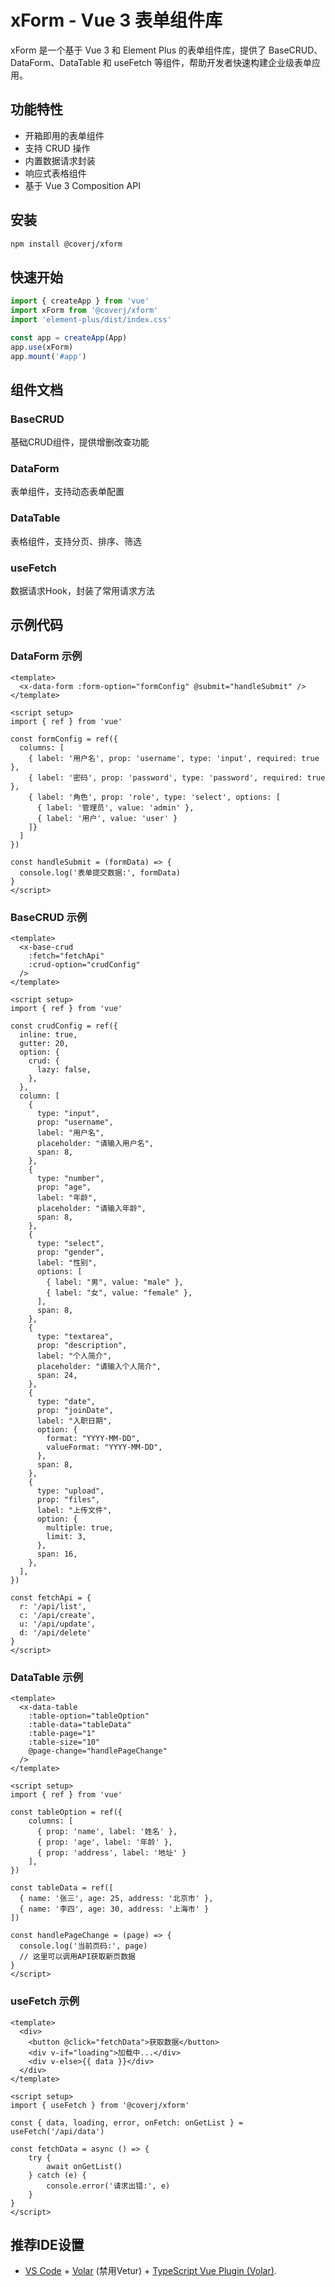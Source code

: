 # xForm - Vue 3 表单组件库

xForm 是一个基于 Vue 3 和 Element Plus 的表单组件库，提供了 BaseCRUD、DataForm、DataTable 和 useFetch 等组件，帮助开发者快速构建企业级表单应用。

## 功能特性

- 开箱即用的表单组件
- 支持 CRUD 操作
- 内置数据请求封装
- 响应式表格组件
- 基于 Vue 3 Composition API

## 安装

```bash
npm install @coverj/xform
```

## 快速开始

```javascript
import { createApp } from 'vue'
import xForm from '@coverj/xform'
import 'element-plus/dist/index.css'

const app = createApp(App)
app.use(xForm)
app.mount('#app')
```

## 组件文档

### BaseCRUD

基础CRUD组件，提供增删改查功能

### DataForm

表单组件，支持动态表单配置

### DataTable

表格组件，支持分页、排序、筛选

### useFetch

数据请求Hook，封装了常用请求方法

## 示例代码

### DataForm 示例
```vue
<template>
  <x-data-form :form-option="formConfig" @submit="handleSubmit" />
</template>

<script setup>
import { ref } from 'vue'

const formConfig = ref({
  columns: [
    { label: '用户名', prop: 'username', type: 'input', required: true },
    { label: '密码', prop: 'password', type: 'password', required: true },
    { label: '角色', prop: 'role', type: 'select', options: [
      { label: '管理员', value: 'admin' },
      { label: '用户', value: 'user' }
    ]}
  ]
})

const handleSubmit = (formData) => {
  console.log('表单提交数据:', formData)
}
</script>
```

### BaseCRUD 示例
```vue
<template>
  <x-base-crud
    :fetch="fetchApi"
    :crud-option="crudConfig"
  />
</template>

<script setup>
import { ref } from 'vue'

const crudConfig = ref({
  inline: true,
  gutter: 20,
  option: {
    crud: {
      lazy: false,
    },
  },
  column: [
    {
      type: "input",
      prop: "username",
      label: "用户名",
      placeholder: "请输入用户名",
      span: 8,
    },
    {
      type: "number",
      prop: "age",
      label: "年龄",
      placeholder: "请输入年龄",
      span: 8,
    },
    {
      type: "select",
      prop: "gender",
      label: "性别",
      options: [
        { label: "男", value: "male" },
        { label: "女", value: "female" },
      ],
      span: 8,
    },
    {
      type: "textarea",
      prop: "description",
      label: "个人简介",
      placeholder: "请输入个人简介",
      span: 24,
    },
    {
      type: "date",
      prop: "joinDate",
      label: "入职日期",
      option: {
        format: "YYYY-MM-DD",
        valueFormat: "YYYY-MM-DD",
      },
      span: 8,
    },
    {
      type: "upload",
      prop: "files",
      label: "上传文件",
      option: {
        multiple: true,
        limit: 3,
      },
      span: 16,
    },
  ],
})

const fetchApi = {
  r: '/api/list',
  c: '/api/create',
  u: '/api/update',
  d: '/api/delete'
}
</script>
```

### DataTable 示例
```vue
<template>
  <x-data-table 
    :table-option="tableOption" 
    :table-data="tableData"
    :table-page="1"
    :table-size="10"
    @page-change="handlePageChange"
  />
</template>

<script setup>
import { ref } from 'vue'

const tableOption = ref({
    columns: [
      { prop: 'name', label: '姓名' },
      { prop: 'age', label: '年龄' },
      { prop: 'address', label: '地址' }
    ],
})

const tableData = ref([
  { name: '张三', age: 25, address: '北京市' },
  { name: '李四', age: 30, address: '上海市' }
])

const handlePageChange = (page) => {
  console.log('当前页码:', page)
  // 这里可以调用API获取新页数据
}
</script>
```

### useFetch 示例
```vue
<template>
  <div>
    <button @click="fetchData">获取数据</button>
    <div v-if="loading">加载中...</div>
    <div v-else>{{ data }}</div>
  </div>
</template>

<script setup>
import { useFetch } from '@coverj/xform'

const { data, loading, error, onFetch: onGetList } = useFetch('/api/data')

const fetchData = async () => {
    try {
        await onGetList()
    } catch (e) {
        console.error('请求出错:', e)
    }
}
</script>
```

## 推荐IDE设置

- [VS Code](https://code.visualstudio.com/) + [Volar](https://marketplace.visualstudio.com/items?itemName=Vue.volar) (禁用Vetur) + [TypeScript Vue Plugin (Volar)](https://marketplace.visualstudio.com/items?itemName=Vue.vscode-typescript-vue-plugin).
